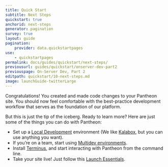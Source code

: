 ```yaml
---
title: Quick Start
subtitle: Next Steps
quickstart: true
anchorid: next-steps
generator: pagination
survey: true
layout: guide
pagination:
    provider: data.quickstartpages
use:
    - quickstartpages
permalink: docs/guides/quickstart/next-steps/
previousurl: guides/quickstart/onserver-dev-part2
previouspage: On-Server Dev, Part 2
editpath: quickstart/10-next-steps.md
image: launchGuide-twitterLarge
---
```


Congratulations! You created and made code changes to your Pantheon site. You should now feel comfortable with the best-practice development workflow that serves as the foundation of our platform.

But this is just the tip of the iceberg. Ready to learn more? Here are just some of the things you can do with Pantheon:

- Set up a [Local Development](/docs/local-development) environment (We like [Kalabox](/docs/kalabox/), but you can use anything you want).
- If you’re on a team, start using [Multidev environments](/docs/multidev).
- Install [Terminus](/docs/terminus), and start interacting with Pantheon from the command line.
- Take your site live! Just follow this [Launch Essentials](/docs/guides/launch).
